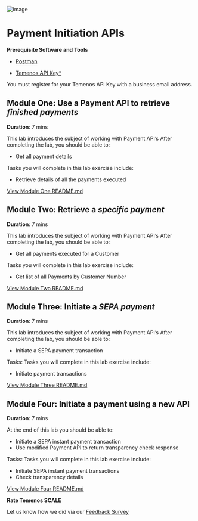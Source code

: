 ![image](images/Banner-HOL-Ecosystem-track.png)

# Payment Initiation APIs

**Prerequisite Software and Tools**

- [Postman](https://www.postman.com/)

- [Temenos API Key*](https://basecamp.temenos.com/s/getting-started-temenos)

You must register for your Temenos API Key with a business email address. 

## Module One: Use a Payment API to retrieve *finished payments*

**Duration**: 7 mins

This lab introduces the subject of working with Payment API’s 
After completing the lab, you should be able to:
- Get all payment details

Tasks you will complete in this lab exercise include:

- Retrieve details of all the payments executed 

[View Module One README.md](https://github.com/temenos/SCALE2020/blob/main/Creating%20a%20Seamless%20Payment%20Experience%20Using%20Temenos%20Payment%20APIs/Module1-GetAllPaymentDetails.md)

## Module Two: Retrieve a *specific payment*

**Duration**: 7 mins

This lab introduces the subject of working with Payment API’s 
After completing the lab, you should be able to:

- Get all payments executed for a Customer

Tasks you will complete in this lab exercise include:

- Get list of all Payments by Customer Number

[View Module Two README.md](https://github.com/temenos/SCALE2020/blob/main/Creating%20a%20Seamless%20Payment%20Experience%20Using%20Temenos%20Payment%20APIs/Module2-GetPaymentsBasedOnOrdering.md)

## Module Three: Initiate a *SEPA payment*

**Duration**: 7 mins

This lab introduces the subject of working with Payment API’s 
After completing the lab, you should be able to:

- Initiate a SEPA payment transaction

Tasks:	Tasks you will complete in this lab exercise include:

- Initiate payment transactions

[View Module Three README.md](https://github.com/temenos/SCALE2020/blob/main/Creating%20a%20Seamless%20Payment%20Experience%20Using%20Temenos%20Payment%20APIs/Module3-InitiateASepaPayment.md)

## Module Four: Initiate a payment using a new API

**Duration**: 7 mins

At the end of this lab you should be able to:

- Initiate a SEPA instant payment transaction
- Use modified Payment API to return transparency check response

Tasks: Tasks you will complete in this lab exercise include:

- Initiate SEPA instant payment transactions
- Check transparency details

[View Module Four README.md](https://github.com/temenos/SCALE2020/blob/main/Creating%20a%20Seamless%20Payment%20Experience%20Using%20Temenos%20Payment%20APIs/Module4-InitiateASepaInstantPayment.md)

**Rate Temenos SCALE**

Let us know how we did via our [Feedback Survey](xx)